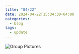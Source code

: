 ```yaml
---
title: "04/22"
date: 2024-04-22T15:34:30-04:00
categories:
  - blog
tags:
  - update
---
```


![Group Pictures](/assets/images/group-picture.JPG)
